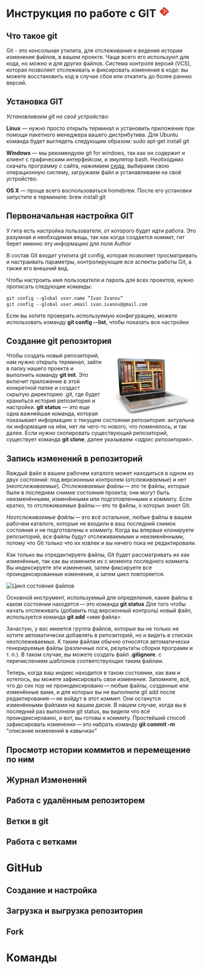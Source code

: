 # Инструкция по работе с GIT ![Logo](images/logo.jpg "logo")
## Что такое git
Git - это консольная утилита, для отслеживания и ведения истории изменения файлов, в вашем проекте. Чаще всего его используют для кода, но можно и для других файлов. Cистема контроля версий (VCS), которая позволяет отслеживать и фиксировать изменения в коде: вы можете восстановить код в случае сбоя или откатить до более ранних версий.
## Установка GIT

_Установливаем git на своё устройство:_

**Linux** — нужно просто открыть терминал и установить приложение при помощи пакетного менеджера вашего дистрибутива. Для Ubuntu команда будет выглядеть следующим образом:
sudo apt-get install git

**Windows** — мы рекомендуем git for windows, так как он содержит и клиент с графическим интерфейсом, и эмулятор bash. Необходимо скачать программу с сайта, нажимаем [сюда](https://git-scm.com/downloads), выбираем свою операционную систему, загружаем файл и устанавливаем на своё устройство.

**OS X** — проще всего воспользоваться homebrew. После его установки запустите в терминале:
brew install git

## Первоначальная настройка GIT
У гита есть настройка пользователя, от которого будет идти работа. Это разумная и необходимая вещь, так как когда создается коммит, гит берет именно эту информацию для поля Author

В состав Git входит утилита git config, которая позволяет просматривать и настраивать параметры, контролирующие все аспекты работы Git, а также его внешний вид.

Чтобы настроить имя пользователя и пароль для всех проектов, нужно прописать следующие команды:

    git config --global user.name ”Ivan Ivanov”
    git config --global user.email ivan.ivanov@gmail.com

Если вы хотите проверить используемую конфигурацию, можете использовать команду **git config --list**, чтобы показать все настройки
## Создание git репозитория
<img align="right" src="images/repo.jpg">

Чтобы создать новый репозиторий, нам нужно открыть терминал, зайти в папку нашего проекта и выполнить команду **git init**. Это включит приложение в этой конкретной папке и создаст скрытую директорию .git, где будет храниться история репозитория и настройки.
**git status** — это еще одна важнейшая команда, которая показывает информацию о текущем состоянии репозитория: актуальна ли информация на нём, нет ли чего-то нового, что поменялось, и так далее. 
Если нужно скопировать существующий репозиторий, существует команда **git clone**, далее указываем _<адрес репозитория>_.

## Запись изменений в репозиторий

Rаждый файл в вашем рабочем каталоге может находиться в одном из двух состояний: под версионным контролем (_отслеживаемые_) и нет (_неотслеживаемые_). _Отслеживаемые файлы_ — это те файлы, которые были в последнем снимке состояния проекта; они могут быть неизменёнными, изменёнными или подготовленными к коммиту. Если кратко, то отслеживаемые файлы — это те файлы, о которых знает Git.

_Неотслеживаемые файлы_ — это всё остальное, любые файлы в вашем рабочем каталоге, которые не входили в ваш последний снимок состояния и не подготовлены к коммиту. Когда вы впервые клонируете репозиторий, все файлы будут отслеживаемыми и неизменёнными, потому что Git только что их извлек и вы ничего пока не редактировали.

Как только вы отредактируете файлы, Git будет рассматривать их как изменённые, так как вы изменили их с момента последнего коммита. Вы индексируете эти изменения, затем фиксируете все проиндексированные изменения, а затем цикл повторяется.

![Цикл состояния файлов](https://git-scm.com/book/en/v2/images/lifecycle.png)

Основной инструмент, используемый для определения, какие файлы в каком состоянии находятся — это команда **git status**
Для того чтобы начать отслеживать (добавить под версионный контроль) новый файл, используется команда **git add** <имя файла>

Зачастую, у вас имеется группа файлов, которые вы не только не хотите автоматически добавлять в репозиторий, но и видеть в списках неотслеживаемых. К таким файлам обычно относятся автоматически генерируемые файлы (различные логи, результаты сборки программ и т. п.). В таком случае, вы можете создать файл **.gitignore**. с перечислением шаблонов соответствующих таким файлам.

Теперь, когда ваш индекс находится в таком состоянии, как вам и хотелось, вы можете зафиксировать свои изменения. Запомните, всё, что до сих пор не проиндексировано — любые файлы, созданные или изменённые вами, и для которых вы не выполнили git add после редактирования — не войдут в этот коммит. Они останутся изменёнными файлами на вашем диске. В нашем случае, когда вы в последний раз выполняли git status, вы видели что всё проиндексировано, и вот, вы готовы к коммиту. Простейший способ зафиксировать изменения — это набрать команду **git commit -m** "описание ихменений в кавычках"
## Просмотр истории коммитов и перемещение по ним



## Журнал Изменений



## Работа с удалённым репозиторем



## Ветки в git



## Работа с ветками



# GitHub
## Создание и настройка



## Загрузка и выгрузка репозитория



## Fork



# Команды


